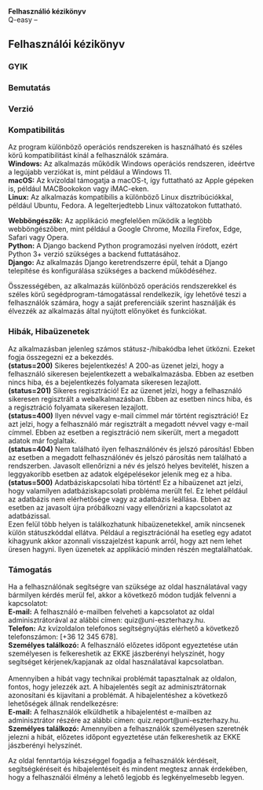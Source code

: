 <b>Felhasználió kézikönyv</b>
<br />
Q-easy – <p></p>
<h2>Felhasználói kézikönyv</h2>

<h3><b>GYIK</b></h3>

<h3><b>Bemutatás</b></h3>

<h3><b>Verzió</b></h3>

<h3><b>Kompatibilitás</b></h3>
Az program különböző operációs rendszereken is használható és széles körű kompatibilitást kínál a felhasználók számára.<br>
<b>Windows:</b> Az alkalmazás működik Windows operációs rendszeren, ideértve a legújabb verziókat is, mint például a Windows 11.<br>
<b>macOS:</b> Az kvízoldal támogatja a macOS-t, így futtatható az Apple gépeken is, például MACBookokon vagy iMAC-eken.<br>
<b>Linux:</b> Az alkalmazás kompatibilis a különböző Linux disztribúciókkal, például Ubuntu, Fedora. A legelterjedtebb Linux változatokon futtatható.<br>

<b>Webböngészők:</b> Az applikáció megfelelően működik a legtöbb webböngészőben, mint például a Google Chrome, Mozilla Firefox, Edge, Safari vagy Opera.<br>
<b>Python:</b> A Django backend Python programozási nyelven íródott, ezért Python 3+ verzió szükséges a backend futtatásához.<br>
<b>Django:</b> Az alkalmazás Django keretrendszerre épül, tehát a Django telepítése és konfigurálása szükséges a backend működéséhez.

Összességében, az alkalmazás különböző operációs rendszerekkel és széles körű segédprogram-támogatással rendelkezik, így lehetővé teszi a felhasználók számára, hogy a saját preferenciáik szerint használják és élvezzék az alkalmazás által nyújtott előnyöket és funkciókat.

<h3><b>Hibák, Hibaüzenetek</b></h3>
Az alkalmazásban jelenleg számos státusz-/hibakódba lehet ütközni. Ezeket fogja összegezni ez a bekezdés.<br>
<b>(status=200)</b> Sikeres bejelentkezés! A 200-as üzenet jelzi, hogy a felhasználó sikeresen bejelentkezett a webalkalmazásba. Ebben az esetben nincs hiba, és a bejelentkezés folyamata sikeresen lezajlott.<br>
<b>(status=201)</b> Sikeres regisztráció! Ez az üzenet jelzi, hogy a felhasználó sikeresen regisztrált a webalkalmazásban. Ebben az esetben nincs hiba, és a regisztráció folyamata sikeresen lezajlott.<br>
<b>(status=400)</b> Ilyen névvel vagy e-mail címmel már történt regisztráció! Ez azt jelzi, hogy a felhasználó már regisztrált a megadott névvel vagy e-mail címmel. Ebben az esetben a regisztráció nem sikerült, mert a megadott adatok már foglaltak.<br>
<b>(status=404)</b> Nem található ilyen felhasználónév és jelszó párosítás! Ebben az esetben a megadott felhasználónév és jelszó párosítás nem található a rendszerben. Javasolt ellenőrizni a név és jelszó helyes bevitelét, hiszen a leggyakoribb esetben az adatok elgépelésekor jelenik meg ez a hiba.<br>
<b>(status=500)</b> Adatbáziskapcsolati hiba történt! Ez a hibaüzenet azt jelzi, hogy valamilyen adatbáziskapcsolati probléma merült fel. Ez lehet például az adatbázis nem elérhetősége vagy az adatbázis leállása. Ebben az esetben az javasolt újra próbálkozni vagy ellenőrizni a kapcsolatot az adatbázissal.<br>
Ezen felül több helyen is találkozhatunk hibaüzenetekkel, amik nincsenek külön státuszkóddal ellátva. Például a regisztrációnál ha esetleg egy adatot kihagyunk akkor azonnali visszajelzést kapunk arról, hogy azt nem lehet üresen hagyni. Ilyen üzenetek az applikáció minden részén megtalálhatóak.
<h3><b>Támogatás</b></h3>
Ha a felhasználónak segítségre van szüksége az oldal használatával vagy bármilyen kérdés merül fel, akkor a következő módon tudják felvenni a kapcsolatot: <br>
<b>E-mail:</b> A felhasználó e-mailben felveheti a kapcsolatot az oldal adminisztrátorával az alábbi címen: quiz@uni-eszterhazy.hu.<br>
<b>Telefon:</b> Az kvízoldalon telefonos segítségnyújtás elérhető a következő telefonszámon: [+36 12 345 678].<br>
<b>Személyes találkozó:</b> A felhasználó előzetes időpont egyeztetése után személyesen is felkereshetik az EKKE jászberényi helyszínét, hogy segítséget kérjenek/kapjanak az oldal használatával kapcsolatban.<br>
<br>
Amennyiben a hibát vagy technikai problémát tapasztalnak az oldalon, fontos, hogy jelezzék azt. A hibajelentés segít az adminisztrátornak azonosítani és kijavítani a problémát. A hibajelentéshez a következő lehetőségek állnak rendelkezésre:<br>
<b>E-mail:</b> A felhasználók elküldhetik a hibajelentést e-mailben az adminisztrátor részére az alábbi címen: quiz.report@uni-eszterhazy.hu.<br>
<b>Személyes találkozó:</b> Amennyiben a felhasználók személyesen szeretnék jelezni a hibát, előzetes időpont egyeztetése után felkereshetik az EKKE jászberényi helyszínét.

Az oldal fenntartója készséggel fogadja a felhasználók kérdéseit, segítségkéréseit és hibajelentéseit és mindent megtesz annak érdekében, hogy a felhasználói élmény a lehető legjobb és legkényelmesebb legyen.